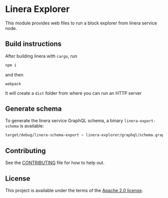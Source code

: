 # Linera Explorer

<!-- cargo-rdme start -->

This module provides web files to run a block explorer from linera service node.

<!-- cargo-rdme end -->

## Build instructions

After building linera with `cargo`, run
```bash
npm i
```
and then
```
webpack
```
It will create a `dist` folder from where you can run an HTTP server

## Generate schema

To generate the linera service GraphQL schema, a binary `linera-export-schema` is available:
```bash
target/debug/linera-schema-export > linera-explorer/graphql/schema.graphql
```

## Contributing

See the [CONTRIBUTING](../CONTRIBUTING.md) file for how to help out.

## License

This project is available under the terms of the [Apache 2.0 license](../LICENSE).
